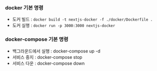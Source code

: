 ### docker 기본 명령

- 도커 빌드 : `docker build -t nextjs-docker -f ./docker/Dockerfile .`
- 도커 실행 : `docker run -p 3000:3000 nextjs-docker`

### docker-compose 기본 명령

- 백그라운드에서 실행 : docker-compose up -d
- 서비스 중지 : docker-compose stop
- 서비스 다운 : docker-compose down
